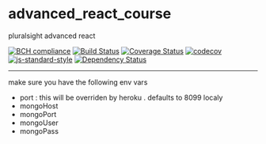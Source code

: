 # advanced_react_course
pluralsight advanced react 

[![BCH compliance](https://bettercodehub.com/edge/badge/viggin543/advanced_react_course?branch=master)](https://bettercodehub.com/)
[![Build Status](https://travis-ci.org/viggin543/advanced_react_course.svg?branch=master)](https://travis-ci.org/viggin543/advanced_react_course)
[![Coverage Status](https://coveralls.io/repos/github/viggin543/advanced_react_course/badge.svg?branch=master)](https://coveralls.io/github/viggin543/advanced_react_course?branch=master)
[![codecov](https://codecov.io/gh/viggin543/advanced_react_course/branch/master/graph/badge.svg)](https://codecov.io/gh/viggin543/advanced_react_course)
[![js-standard-style](https://img.shields.io/badge/code%20style-standard-brightgreen.svg)](http://standardjs.com/)
[![Dependency Status](https://gemnasium.com/badges/github.com/viggin543/advanced_react_course.svg)](https://gemnasium.com/github.com/viggin543/advanced_react_course)

---

make sure you have the following env vars
- port  : this will be overriden by heroku  . defaults to 8099 localy
- mongoHost 
- mongoPort
- mongoUser
- mongoPass



